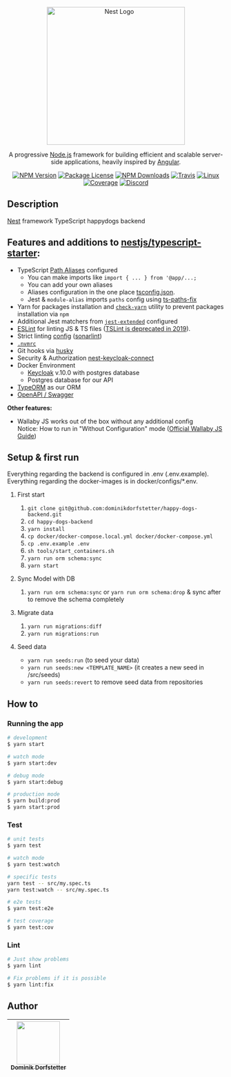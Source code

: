 <p align="center">
  <a href="http://nestjs.com/" target="blank"><img src="https://nestjs.com/img/logo_text.svg" width="320" alt="Nest Logo" /></a>
</p>

[travis-image]: https://api.travis-ci.org/nestjs/nest.svg?branch=master
[travis-url]: https://travis-ci.org/nestjs/nest
[linux-image]: https://img.shields.io/travis/nestjs/nest/master.svg?label=linux
[linux-url]: https://travis-ci.org/nestjs/nest
  
  <p align="center">A progressive <a href="http://nodejs.org" target="blank">Node.js</a> framework for building efficient and scalable server-side applications, heavily inspired by <a href="https://angular.io" target="blank">Angular</a>.</p>
    <p align="center">
<a href="https://www.npmjs.com/~nestjscore"><img src="https://img.shields.io/npm/v/@nestjs/core.svg" alt="NPM Version" /></a>
<a href="https://www.npmjs.com/~nestjscore"><img src="https://img.shields.io/npm/l/@nestjs/core.svg" alt="Package License" /></a>
<a href="https://www.npmjs.com/~nestjscore"><img src="https://img.shields.io/npm/dm/@nestjs/core.svg" alt="NPM Downloads" /></a>
<a href="https://travis-ci.org/nestjs/nest"><img src="https://api.travis-ci.org/nestjs/nest.svg?branch=master" alt="Travis" /></a>
<a href="https://travis-ci.org/nestjs/nest"><img src="https://img.shields.io/travis/nestjs/nest/master.svg?label=linux" alt="Linux" /></a>
<a href="https://coveralls.io/github/nestjs/nest?branch=master"><img src="https://coveralls.io/repos/github/nestjs/nest/badge.svg?branch=master#5" alt="Coverage" /></a>
<a href="https://discord.gg/G7Qnnhy" target="_blank"><img src="https://img.shields.io/badge/discord-online-brightgreen.svg" alt="Discord"/></a>
</p>

## Description

[Nest](https://github.com/nestjs/nest) framework TypeScript happydogs backend

## Features and additions to [nestjs/typescript-starter](https://github.com/nestjs/typescript-starter):

* TypeScript [Path Aliases](/tsconfig.json#L29) configured
  * You can make imports like `import { ... } from '@app/...;`
  * You can add your own aliases
  * Aliases configuration in the one place [tsconfig.json](tsconfig.json#L29).
  * Jest & `module-alias` imports `paths` config using [ts-paths-fix](https://github.com/dominikdorfstetter/happy-dogs-backend/blob/master/src/configs/ts-paths-fix-apply.ts)
* Yarn for packages installation and [`check-yarn`](/tools/check-yarn.js) utility to prevent packages installation via `npm`
* Additional Jest matchers from [`jest-extended`](https://github.com/jest-community/jest-extended) configured
* [ESLint](https://eslint.org) for linting JS & TS files ([TSLint is deprecated in 2019](https://github.com/palantir/tslint#tslint)).
* Strict linting [config](/src/.eslintrc.js) ([sonarlint](https://github.com/SonarSource/eslint-plugin-sonarjs))
* [`.nvmrc`](https://github.com/nvm-sh/nvm#nvmrc)
* Git hooks via [husky](https://www.npmjs.com/package/husky)
* Security & Authorization [nest-keycloak-connect](https://www.npmjs.com/package/nest-keycloak-connect) 
* Docker Environment
    * [Keycloak](https://www.keycloak.org/) v.10.0 with postgres database
    * Postgres database for our API
* [TypeORM](https://typeorm.io/) as our ORM
* [OpenAPI / Swagger](https://docs.nestjs.com/openapi/introduction)

**Other features:**

* Wallaby JS works out of the box without any additional config  
  Notice: How to run in "Without Configuration" mode ([Official Wallaby JS Guide](https://wallabyjs.com/docs/intro/config.html#automatic-configuration))

## Setup & first run

Everything regarding the backend is configured in .env (.env.example). Everything regarding the docker-images is in docker/configs/*.env.


1. First start

    1. `git clone git@github.com:dominikdorfstetter/happy-dogs-backend.git`
    2. `cd happy-dogs-backend`
    3. `yarn install`
    4. `cp docker/docker-compose.local.yml docker/docker-compose.yml`
    5. `cp .env.example .env`
    6. `sh tools/start_containers.sh`
    7. `yarn run orm schema:sync`
    8. `yarn start`
    
2. Sync Model with DB

    1. `yarn run orm schema:sync` or `yarn run orm schema:drop` & sync after to remove the schema completely

3. Migrate data

    1. `yarn run migrations:diff`
    2. `yarn run migrations:run`
    
4. Seed data

    * `yarn run seeds:run` (to seed your data)
    * `yarn run seeds:new <TEMPLATE_NAME>` (it creates a new seed in /src/seeds)
    * `yarn run seeds:revert` to remove seed data from repositories

## How to

### Running the app

```bash
# development
$ yarn start

# watch mode
$ yarn start:dev

# debug mode
$ yarn start:debug

# production mode
$ yarn build:prod
$ yarn start:prod
```

### Test

```bash
# unit tests
$ yarn test

# watch mode
$ yarn test:watch

# specific tests
yarn test -- src/my.spec.ts
yarn test:watch -- src/my.spec.ts

# e2e tests
$ yarn test:e2e

# test coverage
$ yarn test:cov
```

### Lint

```bash
# Just show problems
$ yarn lint

# Fix problems if it is possible
$ yarn lint:fix
```

## Author

| [<img src="https://avatars.githubusercontent.com/u/33449581?s=460&u=eb5d647ee8fe844e2f1639cdc6153e8e34f78b9d&v=4" width="100px;"/><br /><sub>Dominik Dorfstetter</sub>](https://github.com/dominikdorfstetter) |
| :---: |

